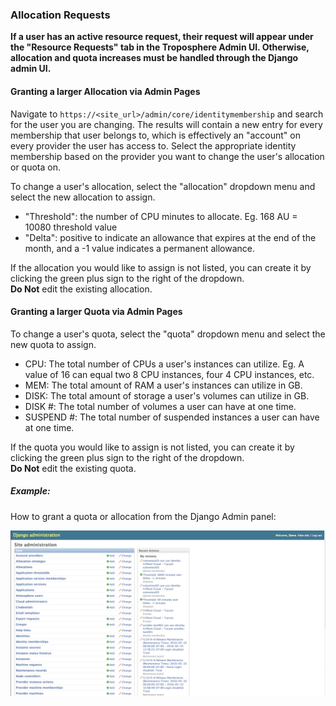 ### Allocation Requests
<a name="allocation"></a>
**If a user has an active resource request, their request will appear under the "Resource Requests" tab in the Troposphere Admin UI. Otherwise, allocation and quota increases must be handled through the Django admin UI.**

#### Granting a larger Allocation via Admin Pages
<a name="changing-allocation"></a>
Navigate to `https://<site_url>/admin/core/identitymembership` and search for the user you are changing. The results will contain a new entry for every membership that user belongs to, which is effectively an "account" on every provider the user has access to. Select the appropriate identity membership based on the provider you want to change the user's allocation or quota on.  

To change a user's allocation, select the "allocation" dropdown menu and select the new allocation to assign.

- "Threshold": the number of CPU minutes to allocate. Eg. 168 AU = 10080 threshold value
- "Delta": positive to indicate an allowance that expires at the end of the month, and a -1 value indicates a permanent allowance.

If the allocation you would like to assign is not listed, you can create it by clicking the green plus sign to the right of the dropdown.  
**Do Not** edit the existing allocation.

#### Granting a larger Quota via Admin Pages
<a name="changing quota"></a>

To change a user's quota, select the "quota" dropdown menu and select the new quota to assign.

- CPU: The total number of CPUs a user's instances can utilize. Eg. A value of 16 can equal two 8 CPU instances, four 4 CPU instances, etc.
- MEM: The total amount of RAM a user's instances can utilize in GB.
- DISK: The total amount of storage a user's volumes can utilize in GB.
- DISK #: The total number of volumes a user can have at one time.
- SUSPEND #: The total number of suspended instances a user can have at one time.

If the quota you would like to assign is not listed, you can create it by clicking the green plus sign to the right of the dropdown.  
**Do Not** edit the existing quota.

##### Example:
<a name="allocation-example"></a>
How to grant a quota or allocation from the Django Admin panel:  

![Granting Allocation/Quota via Django Admin](./media/adjust_quota_allocation_from_admin.gif)

